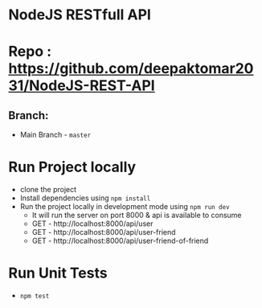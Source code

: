 # NodeJS RESTfull API


# Repo : https://github.com/deepaktomar2031/NodeJS-REST-API
## Branch:
- Main Branch - `master`


# Run Project locally
- clone the project
- Install dependencies using `npm install`
- Run the project locally in development mode using `npm run dev`
    - It will run the server on port 8000 & api is available to consume
    - GET - http://localhost:8000/api/user
    - GET - http://localhost:8000/api/user-friend
    - GET - http://localhost:8000/api/user-friend-of-friend


# Run Unit Tests
- `npm test`